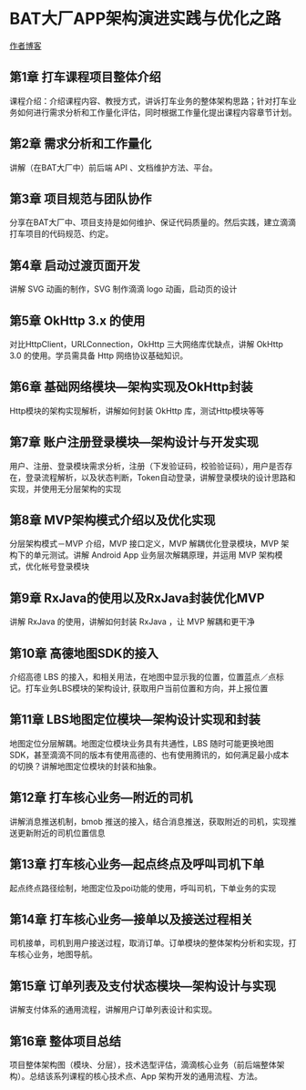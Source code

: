 
# BAT大厂APP架构演进实践与优化之路

[作者博客](http://www.liuguangli.win/)

## 第1章 打车课程项目整体介绍
课程介绍：介绍课程内容、教授方式，讲诉打车业务的整体架构思路；针对打车业务如何进行需求分析和工作量化评估，同时根据工作量化提出课程内容章节计划。

## 第2章 需求分析和工作量化
讲解（在BAT大厂中）前后端 API 、文档维护方法、平台。

## 第3章 项目规范与团队协作
分享在BAT大厂中、项目支持是如何维护、保证代码质量的。然后实践，建立滴滴打车项目的代码规范、约定。

## 第4章 启动过渡页面开发
讲解 SVG 动画的制作，SVG 制作滴滴 logo 动画，启动页的设计

## 第5章 OkHttp 3.x 的使用
对比HttpClient，URLConnection，OkHttp 三大网络库优缺点，讲解 OkHttp 3.0 的使用。学员需具备 Http 网络协议基础知识。

## 第6章 基础网络模块—架构实现及OkHttp封装
Http模块的架构实现解析，讲解如何封装 OkHttp 库，测试Http模块等等

## 第7章 账户注册登录模块—架构设计与开发实现
用户、注册、登录模块需求分析，注册（下发验证码，校验验证码），用户是否存在，登录流程解析，以及状态判断，Token自动登录，讲解登录模块的设计思路和实现，并使用无分层架构的实现

## 第8章 MVP架构模式介绍以及优化实现
分层架构模式－MVP 介绍，MVP 接口定义，MVP 解耦优化登录模块，MVP 架构下的单元测试。讲解 Android App 业务层次解耦原理，并运用 MVP 架构模式，优化帐号登录模块

## 第9章 RxJava的使用以及RxJava封装优化MVP
讲解 RxJava 的使用，讲解如何封装 RxJava ，让 MVP 解耦和更干净

## 第10章 高德地图SDK的接入
介绍高德 LBS 的接入，和相关用法，在地图中显示我的位置，位置蓝点／点标记。打车业务LBS模块的架构设计, 获取用户当前位置和方向，并上报位置

## 第11章 LBS地图定位模块—架构设计实现和封装
地图定位分层解耦。地图定位模块业务具有共通性，LBS 随时可能更换地图SDK，甚至滴滴不同的版本有使用高德的、也有使用腾讯的，如何满足最小成本的切换？讲解地图定位模块的封装和抽象。

## 第12章 打车核心业务—附近的司机
讲解消息推送机制，bmob 推送的接入，结合消息推送，获取附近的司机，实现推送更新附近的司机位置信息

## 第13章 打车核心业务—起点终点及呼叫司机下单
起点终点路径绘制，地图定位及poi功能的使用，呼叫司机，下单业务的实现

## 第14章 打车核心业务—接单以及接送过程相关
司机接单，司机到用户接送过程，取消订单。订单模块的整体架构分析和实现，打车核心业务，地图导航。

## 第15章 订单列表及支付状态模块—架构设计与实现
讲解支付体系的通用流程，讲解用户订单列表设计和实现。

## 第16章 整体项目总结
项目整体架构图（模块、分层），技术选型评估，滴滴核心业务（前后端整体架构）。总结该系列课程的核心技术点、App 架构开发的通用流程、方法。



